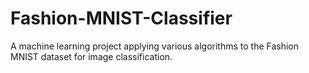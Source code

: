# Fashion-MNIST-Classifier
A machine learning project applying various algorithms to the Fashion MNIST dataset for image classification.
